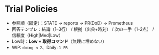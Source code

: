 # Trial Policies
- 参照順（固定）：STATE → reports → PR(DoD) → Prometheus
- 回答テンプレ：結論（1–3行） / 根拠（出典+時刻） / 次の一手（1–2点） / 信頼度（High|Med|Low）
- Low時：**Low + 取得コマンド**（無理に埋めない）
- WIP: `doing ≤ 2`、Daily: `1 PR`

